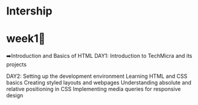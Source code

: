 # Intership
# week1🏅
 ➡️Introduction and Basics of HTML
DAY1: Introduction to TechMicra and its projects
   
DAY2: Setting up the development environment
Learning HTML and CSS basics
Creating styled layouts and webpages
Understanding absolute and relative positioning in CSS
Implementing media queries for responsive design
 
